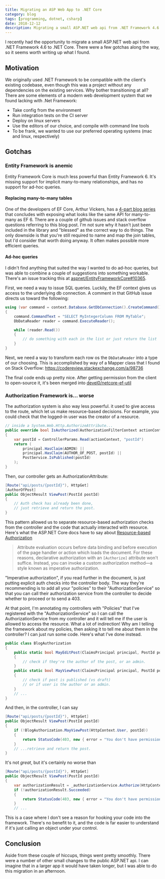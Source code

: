 ```yaml
---
title: Migrating an ASP Web App to .NET Core
category: blog
tags: [programming, dotnet, csharp]
date: 2018-12-12
description: Migrating a small ASP.NET web api from .NET Framework 4.6 to .NET Core.
---
```


I recently had the opportunity to migrate a small ASP.NET web api from .NET Framework 4.6 to .NET Core. There were a few gotchas along the way, so it seems worth writing up what I found.

## Motivation

We originally used .NET Framework to be compatible with the client's existing codebase, even though this was a project without any dependencies on the existing services. Why bother transitioning at all? There are some elements of a modern web development system that we found lacking with .Net Framework:

- Take config from the environment
- Run integration tests on the CI server
- Deploy on linux servers
- Use the editors of our choice, and compile with command line tools
- To be frank, we wanted to use our preferred operating systems (mac and linux, respectively)

## Gotchas

### Entity Framework is anemic

Entity Framework Core is much less powerful than Entity Framework 6. It's missing support for implicit many-to-many relationships, and has no support for ad-hoc queries.

#### Replacing many-to-many tables

One of the developers of EF Core, Arthur Vickers, has a [4-part blog series](https://blog.oneunicorn.com/2017/09/25/many-to-many-relationships-in-ef-core-2-0-part-1-the-basics/) that concludes with exposing what looks like the same API for many-to-many as EF 6. There are a couple of github issues and stack overflow questions referring to this blog post. I'm not sure why it hasn't just been included in the library and "blessed" as the correct way to do things. The only downside is that you're still required to name and map the join tables, but I'd consider that worth doing anyway. It often makes possible more efficient queries.

#### Ad-hoc queries

I didn't find anything that suited the way I wanted to do ad-hoc queries, but was able to combine a couple of suggestions into something workable. There's an issue tracking this at [aspnet/EntityFrameworkCore#10365](https://github.com/aspnet/EntityFrameworkCore/issues/10365).

First, we need a way to issue SQL queries. Luckily, the EF context gives us access to the underlying db connection. A comment in that GitHub issue directs us toward the following:

```csharp
using (var command = context.Database.GetDbConnection().CreateCommand())
{
    command.CommandText = "SELECT MyIntegerColumn FROM MyTable";
    DbDataReader reader = command.ExecuteReader();

    while (reader.Read())
    {
        // do something with each in the list or just return the list
    }
}
```

Next, we need a way to transform each row os the `DbDataReader` into a type of our choosing. This is accomplished by way of a Mapper class that I found on Stack Overflow: https://codereview.stackexchange.com/a/98736

The final code ends up pretty nice. After getting permission from the client to open-source it, it's been merged into [devel0/netcore-ef-util](https://github.com/devel0/netcore-ef-util)

### Authorization Framework is... worse

The authorization system is also way less powerful. it used to give access to the route, which let us make resource-based decisions. For example, you could check that the logged-in user was the creator of a resource.

```csharp
// inside a System.Web.Http.AuthorizeAttribute...
public override bool IsAuthorized(AuthorizationFilterContext actionContext, EligibilityPrincipal principal)
{
    var postId = ControllerParams.Read(actionContext, "postId")
    return (
        principal.HasClaim(ADMIN) ||
        principal.HasClaim(AUTHOR_OF_POST, postId) ||
        PostService.IsPublished(postId)
    );
}
```

Then, our controller gets an AuthorizationAttribute:

```csharp
[Route("api/posts/{postId}"), HttpGet]
[AuthorOfPost]
public ObjectResult ViewPost(PostId postId)
{
    // Auth check has already been done,
    // just retrieve and return the post.
}
```

This pattern allowed us to separate resource-based authorization checks from the controller and the code that actually interacted with resource. Here's what the ASP.NET Core docs have to say about [Resource-based Authorization](https://docs.microsoft.com/en-us/aspnet/core/security/authorization/resourcebased?view=aspnetcore-2.1&tabs=aspnetcore2x)

> Attribute evaluation occurs before data binding and before execution of the page handler or action which loads the document. For these reasons, declarative authorization with an `[Authorize]` attribute won't suffice. Instead, you can invoke a custom authorization method—a style known as imperative authorization.

"Imperative authorization", if you read further in the document, is just putting explicit auth checks into the controller body. The way they're recommending is to add all your "policies" to their "AuthorizationService" so that you can call their authorization service from the controller to decide whether to proceed or to send a 403.

At that point, I'm annotating my controllers with "Policies" that I've registered with the "AuthorizationService" so I can call the AuthorizationService from my controller and it will tell me if the user is allowed to access the resource. What a lot of indirection! Why am I telling the framework about my policies, then asking it to tell me about them in the controller? I can just run some code. Here's what I've done instead.

```csharp
public class BlogAuthorization
{
    public static bool MayEditPost(ClaimsPrincipal principal, PostId postId)
    {
        // check if they're the author of the post, or an admin.
    }
    public static bool MayViewPost(ClaimsPrincipal principal, PostId postId)
    {
        // check if post is published (vs draft)
        // or if user is the author or an admin.
    }
    // ...
}
```

And then, in the controller, I can say

```csharp
[Route("api/posts/{postId}"), HttpGet]
public ObjectResult ViewPost(PostId postId)
{
    if (!BlogAuthorization.MayViewPost(HttpContext.User, postId))
    {
        return StatusCode(403, new { error = "You don't have permission to view this post." });
    }
    // ...retrieve and return the post.
}
```

It's not _great_, but it's certainly no worse than

```csharp
[Route("api/posts/{postId}"), HttpGet]
public ObjectResult ViewPost(PostId postId)
{
    var authorizationResult = _authorizationService.Authorize(HttpContext.User, postId, "ViewPolicy")
    if (!authorizationResult.Succeeded)
    {
        return StatusCode(403, new { error = "You don't have permission to view this post." });
    }
    // ...
```

This is a case where I don't see a reason for hooking your code into the framework. There's no benefit to it, and the code is far easier to understand if it's just calling an object under your control.

## Conclusion

Aside from these couple of hiccups, things went pretty smoothly. There were a number of other small changes to the public ASP.NET api. I can imagine that in a larger app it would have taken longer, but I was able to do this migration in an afternoon.
